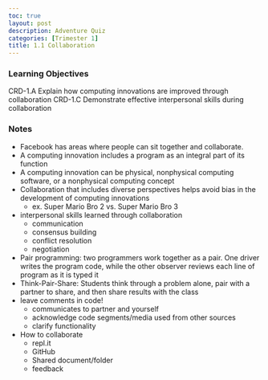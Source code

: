 ```yaml
---
toc: true
layout: post
description: Adventure Quiz
categories: [Trimester 1]
title: 1.1 Collaboration
---
```


### Learning Objectives

CRD-1.A Explain how computing innovations are improved through collaboration
CRD-1.C Demonstrate effective interpersonal skills during collaboration

### Notes

- Facebook has areas where people can sit together and collaborate.
- A computing innovation includes a program as an integral part of its function
- A computing innovation can be physical, nonphysical computing software, or a nonphysical computing concept
- Collaboration that includes diverse perspectives helps avoid bias in the development of computing innovations
    - ex. Super Mario Bro 2 vs. Super Mario Bro 3
- interpersonal skills learned through collaboration
    - communication
    - consensus building
    - conflict resolution
    - negotiation
- Pair programming: two programmers work together as a pair. One driver writes the program code, while the other observer reviews each line of program as it is typed it
- Think-Pair-Share: Students think through a problem alone, pair with a partner to share, and then share results with the class
- leave comments in code!
    - communicates to partner and yourself
    - acknowledge code segments/media used from other sources
    - clarify functionality
- How to collaborate
    - repl.it
    - GitHub
    - Shared document/folder
    - feedback
